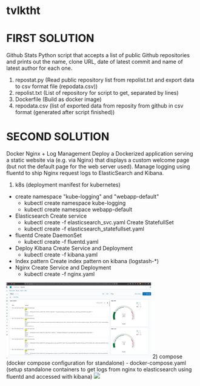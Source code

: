 # tvlktht
FIRST SOLUTION
==============================================
Github Stats
Python script that accepts a list of public Github repositories and prints out the name, clone URL, date of latest commit and name of latest author for each one.
1) repostat.py (Read public repository list from repolist.txt and export data to csv format file (repodata.csv))
2) repolist.txt (List of repository for script to get, separated by lines)
3) Dockerfile (Build as docker image)
4) repodata.csv (list of exported data from reposity from github in csv format (generated after script finished))

SECOND SOLUTION
==============================================
Docker Nginx + Log Management
Deploy a Dockerized application serving a static website via (e.g. via Nginx) that displays a custom welcome page (but not the default page for the web server used).
Manage logging using fluentd to ship Nginx request logs to ElasticSearch and Kibana.
1) k8s (deployment manifest for kubernetes)
- create namespace "kube-logging" and "webapp-default" 
  - kubectl create namespace kube-logging
  - kubectl create namespace webapp-default
- Elasticsearch
  Create service
  - kubectl create -f elasticsearch_svc.yaml
  Create StatefullSet
  - kubectl create -f elasticsearch_statefullset.yaml
- fluentd
  Create DaemonSet
  - kubectl create -f fluentd.yaml
- Deploy Kibana
  Create Service and Deployment
  - kubectl create -f kibana.yaml
- Index pattern
  Create index pattern on kibana (logstash-*)
- Nginx
  Create Service and Deployment
  - kubectl create -f nginx.yaml
<img src="./two/k8s/nginx-k8s.png" height="200">
2) compose (docker compose configuration for standalone)
- docker-compose.yaml (setup standalone containers to get logs from nginx to elasticsearch using fluentd and accessed with kibana)
<img src="./two/k8s/nginx-compose.png" height="200">